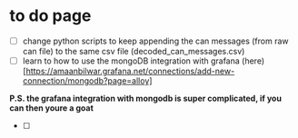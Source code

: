 # to do page
- [ ] change python scripts to keep appending the can messages (from raw can file) to the same csv file (decoded_can_messages.csv)
- [ ] learn to how to use the mongoDB integration with grafana (here)[https://amaanbilwar.grafana.net/connections/add-new-connection/mongodb?page=alloy]

**P.S. the grafana integration with mongodb is super complicated, if you can then youre a goat**

- [ ] 



